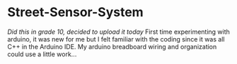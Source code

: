 # Street-Sensor-System
*Did this in grade 10, decided to upload it today*
First time experimenting with arduino, it was new for me but I felt familiar with the coding since it was all C++ in the Arduino IDE. 
My arduino breadboard wiring and organization could use a little work...
